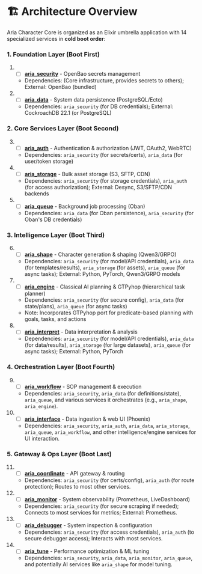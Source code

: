 # 🏗️ Architecture Overview

Aria Character Core is organized as an Elixir umbrella application with 14 specialized services in **cold boot order**:

### **1. Foundation Layer** (Boot First)

1.  - [ ] **[aria_security](apps/aria_security/)** - OpenBao secrets management
    - Dependencies: (Core infrastructure, provides secrets to others); External: OpenBao (bundled)
2.  - [ ] **[aria_data](apps/aria_data/)** - System data persistence (PostgreSQL/Ecto)
    - Dependencies: `aria_security` (for DB credentials); External: CockroachDB 22.1 (or PostgreSQL)

### **2. Core Services Layer** (Boot Second)

3.  - [ ] **[aria_auth](apps/aria_auth/)** - Authentication & authorization (JWT, OAuth2, WebRTC)
    - Dependencies: `aria_security` (for secrets/certs), `aria_data` (for user/token storage)
4.  - [ ] **[aria_storage](apps/aria_storage/)** - Bulk asset storage (S3, SFTP, CDN)
    - Dependencies: `aria_security` (for storage credentials), `aria_auth` (for access authorization); External: Desync, S3/SFTP/CDN backends
5.  - [ ] **[aria_queue](apps/aria_queue/)** - Background job processing (Oban)
    - Dependencies: `aria_data` (for Oban persistence), `aria_security` (for Oban's DB credentials)

### **3. Intelligence Layer** (Boot Third)

6.  - [ ] **[aria_shape](apps/aria_shape/)** - Character generation & shaping (Qwen3/GRPO)
    - Dependencies: `aria_security` (for model/API credentials), `aria_data` (for templates/results), `aria_storage` (for assets), `aria_queue` (for async tasks); External: Python, PyTorch, Qwen3/GRPO models
7.  - [ ] **[aria_engine](apps/aria_engine/)** - Classical AI planning & GTPyhop (hierarchical task planner)
    - Dependencies: `aria_security` (for secure config), `aria_data` (for state/plans), `aria_queue` (for async tasks)
    - Note: Incorporates GTPyhop port for predicate-based planning with goals, tasks, and actions
8.  - [ ] **[aria_interpret](apps/aria_interpret/)** - Data interpretation & analysis
    - Dependencies: `aria_security` (for model/API credentials), `aria_data` (for data/results), `aria_storage` (for large datasets), `aria_queue` (for async tasks); External: Python, PyTorch

### **4. Orchestration Layer** (Boot Fourth)

9.  - [ ] **[aria_workflow](apps/aria_workflow/)** - SOP management & execution
    - Dependencies: `aria_security`, `aria_data` (for definitions/state), `aria_queue`, and various services it orchestrates (e.g., `aria_shape`, `aria_engine`).
10. - [ ] **[aria_interface](apps/aria_interface/)** - Data ingestion & web UI (Phoenix)
    - Dependencies: `aria_security`, `aria_auth`, `aria_data`, `aria_storage`, `aria_queue`, `aria_workflow`, and other intelligence/engine services for UI interaction.

### **5. Gateway & Ops Layer** (Boot Last)

11. - [ ] **[aria_coordinate](apps/aria_coordinate/)** - API gateway & routing
    - Dependencies: `aria_security` (for certs/config), `aria_auth` (for route protection); Routes to most other services.
12. - [ ] **[aria_monitor](apps/aria_monitor/)** - System observability (Prometheus, LiveDashboard)
    - Dependencies: `aria_security` (for secure scraping if needed); Connects to most services for metrics; External: Prometheus.
13. - [ ] **[aria_debugger](apps/aria_debugger/)** - System inspection & configuration
    - Dependencies: `aria_security` (for access credentials), `aria_auth` (to secure debugger access); Interacts with most services.
14. - [ ] **[aria_tune](apps/aria_tune/)** - Performance optimization & ML tuning
    - Dependencies: `aria_security`, `aria_data`, `aria_monitor`, `aria_queue`, and potentially AI services like `aria_shape` for model tuning.

